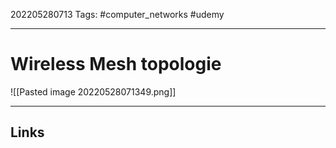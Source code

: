 202205280713
Tags: #computer_networks #udemy

---

# Wireless Mesh topologie
![[Pasted image 20220528071349.png]]


---
## Links
